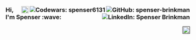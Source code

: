 <h3>
  <a href="https://github.com/spenser-brinkman"><img align="right" src="https://img.shields.io/github/followers/spenser-brinkman?label=follow&style=social" alt="GitHub: spenser-brinkman"></a>
  <a href="https://www.codewars.com/users/spenser6131"><img align="right" src="https://www.codewars.com/users/spenser6131/badges/micro" alt="Codewars: spenser6131"></a>
    <a href="https://dev.to/spenserbrinkman" ><img align="right" src="https://img.shields.io/badge/dev.to-0A0A0A?style=for-the-badge&logo=dev.to&logoColor=white" alt="Dev.to: spenserbrinkman" height='20px'></a>
  <a href="https://www.linkedin.com/in/spenser-brinkman/"><img align="right" src="https://img.shields.io/badge/-Spenser%20Brinkman-blue?style=flat-square&logo=Linkedin&logoColor=white&link=https://www.linkedin.com/in/spenserbrinkman/" alt="LinkedIn: Spenser Brinkman"></a>
  Hi, I'm Spenser :wave:
</h3>

<a href="" ><img align="right" src="https://komarev.com/ghpvc/?username=spenser-brinkman" alt="Profile views" height='20px'></a>
